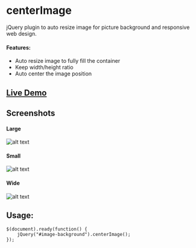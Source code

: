 centerImage
===========

jQuery plugin to auto resize image for picture background and responsive web design.

#### Features:

* Auto resize image to fully fill the container 
* Keep width/height ratio
* Auto center the image position

## [Live Demo](http://jsbin.com/umolem/16)

## Screenshots

#### Large

![alt text][screenshot1]

#### Small

![alt text][screenshot2]

#### Wide

![alt text][screenshot3]


## Usage:

    $(document).ready(function() {
        jQuery("#image-background").centerImage();
    });



[screenshot1]: https://raw.github.com/zhangxin840/centerImage/master/screenshot1.jpg "screenshot"
[screenshot2]: https://raw.github.com/zhangxin840/centerImage/master/screenshot2.jpg "screenshot"
[screenshot3]: https://raw.github.com/zhangxin840/centerImage/master/screenshot3.jpg "screenshot"
